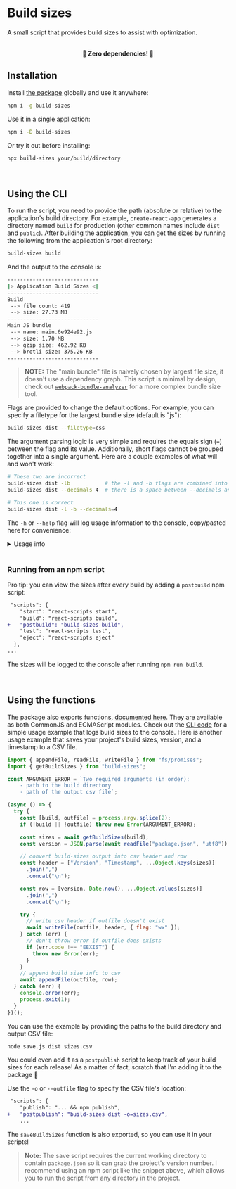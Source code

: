 # Build sizes

A small script that provides build sizes to assist with optimization.

<br>
<div align="center">
    <b>🚀 Zero dependencies! 🚀</b>
</div>

## Installation

Install [the package](https://www.npmjs.com/package/build-sizes) globally and use it anywhere:

```bash
npm i -g build-sizes
```

Use it in a single application:

```bash
npm i -D build-sizes
```

Or try it out before installing:

```bash
npx build-sizes your/build/directory
```

<br>

## Using the CLI

To run the script, you need to provide the path (absolute or relative) to the application's build directory. For example, `create-react-app` generates a directory named `build` for production (other common names include `dist` and `public`). After building the application, you can get the sizes by running the following from the application's root directory:

```bash
build-sizes build
```

And the output to the console is:

```sh
-----------------------------
|> Application Build Sizes <|
-----------------------------
Build
 --> file count: 419
 --> size: 27.73 MB
-----------------------------
Main JS bundle
 --> name: main.6e924e92.js
 --> size: 1.70 MB
 --> gzip size: 462.92 KB
 --> brotli size: 375.26 KB
-----------------------------
```

> **NOTE:** The "main bundle" file is naively chosen by largest file size, it doesn't use a dependency graph. This script is minimal by design, check out [`webpack-bundle-analyzer`](https://github.com/webpack-contrib/webpack-bundle-analyzer) for a more complex bundle size tool.

Flags are provided to change the default options. For example, you can specify a filetype for the largest bundle size (default is "js"):

```bash
build-sizes dist --filetype=css
```

The argument parsing logic is very simple and requires the equals sign (`=`) between the flag and its value. Additionally, short flags cannot be grouped together into a single argument. Here are a couple examples of what will and won't work:

```sh
# These two are incorrect
build-sizes dist -lb           # the -l and -b flags are combined into a single argument
build-sizes dist --decimals 4  # there is a space between --decimals and its value

# This one is correct
build-sizes dist -l -b --decimals=4
```

The `-h` or `--help` flag will log usage information to the console, copy/pasted here for convenience:

<details>
  <summary>Usage info</summary>

### Arguments

**path [required]**

- Path to the build directory

### Options

**-l, --loader [boolean]**

- Show a loading animation while determining the build size

**-b, --binary [boolean]**

- Convert bytes to human readable format in base 2 instead of base 10

**-d, --decimals**

- Number of decimal places for rounding bytes to a human readable format (default is 2)

**-f, --filetype**

- Filetype of the main bundle (default is js)

**-o, --outfile**

- Path to a file for saving build sizes as CSV data

**-p, --path [required]**

- Path to the build directory (also available as argument)

### Examples

- Simplest usage with sane defaults

  ```sh
  build-sizes dist
  ```

- Size of the largest css file with tweaked number formatting

  ```sh
  build-sizes dist --filetype=css --binary --decimals=1
  ```

- Same as above, but use a flag for path when it's not the first argument

  ```sh
  build-sizes -f=css -b -d=1 -p=dist
  ```

- Save the build sizes to a csv

  ```sh
  build-sizes dist --outfile=data/build-sizes.csv
  ```

</details>

<br>

### Running from an npm script

Pro tip: you can view the sizes after every build by adding a `postbuild` npm script:

```diff
 "scripts": {
    "start": "react-scripts start",
    "build": "react-scripts build",
+   "postbuild": "build-sizes build",
    "test": "react-scripts test",
    "eject": "react-scripts eject"
  },
...
```

The sizes will be logged to the console after running `npm run build`.

<br>

## Using the functions

The package also exports functions, [documented here](https://benelan.github.io/build-sizes/global.html). They are available as both CommonJS and ECMAScript modules. Check out the [CLI code](https://github.com/benelan/build-sizes/blob/master/src/cli.js) for a simple usage example that logs build sizes to the console. Here is another usage example that saves your project's build sizes, version, and a timestamp to a CSV file.

```js
import { appendFile, readFile, writeFile } from "fs/promises";
import { getBuildSizes } from "build-sizes";

const ARGUMENT_ERROR = `Two required arguments (in order):
    - path to the build directory
    - path of the output csv file`;

(async () => {
  try {
    const [build, outfile] = process.argv.splice(2);
    if (!build || !outfile) throw new Error(ARGUMENT_ERROR);

    const sizes = await getBuildSizes(build);
    const version = JSON.parse(await readFile("package.json", "utf8")).version;

    // convert build-sizes output into csv header and row
    const header = ["Version", "Timestamp", ...Object.keys(sizes)]
      .join(",")
      .concat("\n");

    const row = [version, Date.now(), ...Object.values(sizes)]
      .join(",")
      .concat("\n");

    try {
      // write csv header if outfile doesn't exist
      await writeFile(outfile, header, { flag: "wx" });
    } catch (err) {
      // don't throw error if outfile does exists
      if (err.code !== "EEXIST") {
        throw new Error(err);
      }
    }
    // append build size info to csv
    await appendFile(outfile, row);
  } catch (err) {
    console.error(err);
    process.exit(1);
  }
})();
```

You can use the example by providing the paths to the build directory and output CSV file:

```bash
node save.js dist sizes.csv
```

You could even add it as a `postpublish` script to keep track of your build sizes for each release! As a matter of fact, scratch that I'm adding it to the package 🚀

Use the `-o` or `--outfile` flag to specify the CSV file's location:

```diff
 "scripts": {
    "publish": "... && npm publish",
+   "postpublish": "build-sizes dist -o=sizes.csv",
    ...
```

The `saveBuildSizes` function is also exported, so you can use it in your scripts!

> **Note:** The save script requires the current working directory to contain `package.json` so it can grab the project's version number. I recommend using an npm script like the snippet above, which allows you to run the script from any directory in the project.
